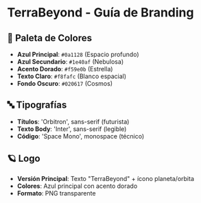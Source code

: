 # TerraBeyond - Guía de Branding

## 🎨 Paleta de Colores
- **Azul Principal**: `#0a1128` (Espacio profundo)
- **Azul Secundario**: `#1e40af` (Nebulosa)
- **Acento Dorado**: `#f59e0b` (Estrella)
- **Texto Claro**: `#f8fafc` (Blanco espacial)
- **Fondo Oscuro**: `#020617` (Cosmos)

## 🔤 Tipografías
- **Títulos**: 'Orbitron', sans-serif (futurista)
- **Texto Body**: 'Inter', sans-serif (legible)
- **Código**: 'Space Mono', monospace (técnico)

## 🪐 Logo
- **Versión Principal**: Texto "TerraBeyond" + ícono planeta/orbita
- **Colores**: Azul principal con acento dorado
- **Formato**: PNG transparente